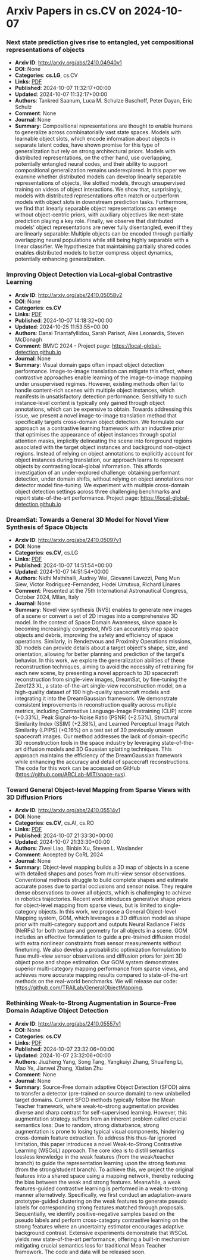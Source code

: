 # Arxiv Papers in cs.CV on 2024-10-07
### Next state prediction gives rise to entangled, yet compositional representations of objects
- **Arxiv ID**: http://arxiv.org/abs/2410.04940v1
- **DOI**: None
- **Categories**: **cs.LG**, cs.CV
- **Links**: [PDF](http://arxiv.org/pdf/2410.04940v1)
- **Published**: 2024-10-07 11:32:17+00:00
- **Updated**: 2024-10-07 11:32:17+00:00
- **Authors**: Tankred Saanum, Luca M. Schulze Buschoff, Peter Dayan, Eric Schulz
- **Comment**: None
- **Journal**: None
- **Summary**: Compositional representations are thought to enable humans to generalize across combinatorially vast state spaces. Models with learnable object slots, which encode information about objects in separate latent codes, have shown promise for this type of generalization but rely on strong architectural priors. Models with distributed representations, on the other hand, use overlapping, potentially entangled neural codes, and their ability to support compositional generalization remains underexplored. In this paper we examine whether distributed models can develop linearly separable representations of objects, like slotted models, through unsupervised training on videos of object interactions. We show that, surprisingly, models with distributed representations often match or outperform models with object slots in downstream prediction tasks. Furthermore, we find that linearly separable object representations can emerge without object-centric priors, with auxiliary objectives like next-state prediction playing a key role. Finally, we observe that distributed models' object representations are never fully disentangled, even if they are linearly separable: Multiple objects can be encoded through partially overlapping neural populations while still being highly separable with a linear classifier. We hypothesize that maintaining partially shared codes enables distributed models to better compress object dynamics, potentially enhancing generalization.



### Improving Object Detection via Local-global Contrastive Learning
- **Arxiv ID**: http://arxiv.org/abs/2410.05058v2
- **DOI**: None
- **Categories**: **cs.CV**
- **Links**: [PDF](http://arxiv.org/pdf/2410.05058v2)
- **Published**: 2024-10-07 14:18:32+00:00
- **Updated**: 2024-10-25 11:53:55+00:00
- **Authors**: Danai Triantafyllidou, Sarah Parisot, Ales Leonardis, Steven McDonagh
- **Comment**: BMVC 2024 - Project page: https://local-global-detection.github.io
- **Journal**: None
- **Summary**: Visual domain gaps often impact object detection performance. Image-to-image translation can mitigate this effect, where contrastive approaches enable learning of the image-to-image mapping under unsupervised regimes. However, existing methods often fail to handle content-rich scenes with multiple object instances, which manifests in unsatisfactory detection performance. Sensitivity to such instance-level content is typically only gained through object annotations, which can be expensive to obtain. Towards addressing this issue, we present a novel image-to-image translation method that specifically targets cross-domain object detection. We formulate our approach as a contrastive learning framework with an inductive prior that optimises the appearance of object instances through spatial attention masks, implicitly delineating the scene into foreground regions associated with the target object instances and background non-object regions. Instead of relying on object annotations to explicitly account for object instances during translation, our approach learns to represent objects by contrasting local-global information. This affords investigation of an under-explored challenge: obtaining performant detection, under domain shifts, without relying on object annotations nor detector model fine-tuning. We experiment with multiple cross-domain object detection settings across three challenging benchmarks and report state-of-the-art performance. Project page: https://local-global-detection.github.io



### DreamSat: Towards a General 3D Model for Novel View Synthesis of Space Objects
- **Arxiv ID**: http://arxiv.org/abs/2410.05097v1
- **DOI**: None
- **Categories**: **cs.CV**, cs.LG
- **Links**: [PDF](http://arxiv.org/pdf/2410.05097v1)
- **Published**: 2024-10-07 14:51:54+00:00
- **Updated**: 2024-10-07 14:51:54+00:00
- **Authors**: Nidhi Mathihalli, Audrey Wei, Giovanni Lavezzi, Peng Mun Siew, Victor Rodriguez-Fernandez, Hodei Urrutxua, Richard Linares
- **Comment**: Presented at the 75th International Astronautical Congress, October
  2024, Milan, Italy
- **Journal**: None
- **Summary**: Novel view synthesis (NVS) enables to generate new images of a scene or convert a set of 2D images into a comprehensive 3D model. In the context of Space Domain Awareness, since space is becoming increasingly congested, NVS can accurately map space objects and debris, improving the safety and efficiency of space operations. Similarly, in Rendezvous and Proximity Operations missions, 3D models can provide details about a target object's shape, size, and orientation, allowing for better planning and prediction of the target's behavior. In this work, we explore the generalization abilities of these reconstruction techniques, aiming to avoid the necessity of retraining for each new scene, by presenting a novel approach to 3D spacecraft reconstruction from single-view images, DreamSat, by fine-tuning the Zero123 XL, a state-of-the-art single-view reconstruction model, on a high-quality dataset of 190 high-quality spacecraft models and integrating it into the DreamGaussian framework. We demonstrate consistent improvements in reconstruction quality across multiple metrics, including Contrastive Language-Image Pretraining (CLIP) score (+0.33%), Peak Signal-to-Noise Ratio (PSNR) (+2.53%), Structural Similarity Index (SSIM) (+2.38%), and Learned Perceptual Image Patch Similarity (LPIPS) (+0.16%) on a test set of 30 previously unseen spacecraft images. Our method addresses the lack of domain-specific 3D reconstruction tools in the space industry by leveraging state-of-the-art diffusion models and 3D Gaussian splatting techniques. This approach maintains the efficiency of the DreamGaussian framework while enhancing the accuracy and detail of spacecraft reconstructions. The code for this work can be accessed on GitHub (https://github.com/ARCLab-MIT/space-nvs).



### Toward General Object-level Mapping from Sparse Views with 3D Diffusion Priors
- **Arxiv ID**: http://arxiv.org/abs/2410.05514v1
- **DOI**: None
- **Categories**: **cs.CV**, cs.AI, cs.RO
- **Links**: [PDF](http://arxiv.org/pdf/2410.05514v1)
- **Published**: 2024-10-07 21:33:30+00:00
- **Updated**: 2024-10-07 21:33:30+00:00
- **Authors**: Ziwei Liao, Binbin Xu, Steven L. Waslander
- **Comment**: Accepted by CoRL 2024
- **Journal**: None
- **Summary**: Object-level mapping builds a 3D map of objects in a scene with detailed shapes and poses from multi-view sensor observations. Conventional methods struggle to build complete shapes and estimate accurate poses due to partial occlusions and sensor noise. They require dense observations to cover all objects, which is challenging to achieve in robotics trajectories. Recent work introduces generative shape priors for object-level mapping from sparse views, but is limited to single-category objects. In this work, we propose a General Object-level Mapping system, GOM, which leverages a 3D diffusion model as shape prior with multi-category support and outputs Neural Radiance Fields (NeRFs) for both texture and geometry for all objects in a scene. GOM includes an effective formulation to guide a pre-trained diffusion model with extra nonlinear constraints from sensor measurements without finetuning. We also develop a probabilistic optimization formulation to fuse multi-view sensor observations and diffusion priors for joint 3D object pose and shape estimation. Our GOM system demonstrates superior multi-category mapping performance from sparse views, and achieves more accurate mapping results compared to state-of-the-art methods on the real-world benchmarks. We will release our code: https://github.com/TRAILab/GeneralObjectMapping.



### Rethinking Weak-to-Strong Augmentation in Source-Free Domain Adaptive Object Detection
- **Arxiv ID**: http://arxiv.org/abs/2410.05557v1
- **DOI**: None
- **Categories**: **cs.CV**
- **Links**: [PDF](http://arxiv.org/pdf/2410.05557v1)
- **Published**: 2024-10-07 23:32:06+00:00
- **Updated**: 2024-10-07 23:32:06+00:00
- **Authors**: Jiuzheng Yang, Song Tang, Yangkuiyi Zhang, Shuaifeng Li, Mao Ye, Jianwei Zhang, Xiatian Zhu
- **Comment**: None
- **Journal**: None
- **Summary**: Source-Free domain adaptive Object Detection (SFOD) aims to transfer a detector (pre-trained on source domain) to new unlabelled target domains. Current SFOD methods typically follow the Mean Teacher framework, where weak-to-strong augmentation provides diverse and sharp contrast for self-supervised learning. However, this augmentation strategy suffers from an inherent problem called crucial semantics loss: Due to random, strong disturbance, strong augmentation is prone to losing typical visual components, hindering cross-domain feature extraction. To address this thus-far ignored limitation, this paper introduces a novel Weak-to-Strong Contrastive Learning (WSCoL) approach. The core idea is to distill semantics lossless knowledge in the weak features (from the weak/teacher branch) to guide the representation learning upon the strong features (from the strong/student branch). To achieve this, we project the original features into a shared space using a mapping network, thereby reducing the bias between the weak and strong features. Meanwhile, a weak features-guided contrastive learning is performed in a weak-to-strong manner alternatively. Specifically, we first conduct an adaptation-aware prototype-guided clustering on the weak features to generate pseudo labels for corresponding strong features matched through proposals. Sequentially, we identify positive-negative samples based on the pseudo labels and perform cross-category contrastive learning on the strong features where an uncertainty estimator encourages adaptive background contrast. Extensive experiments demonstrate that WSCoL yields new state-of-the-art performance, offering a built-in mechanism mitigating crucial semantics loss for traditional Mean Teacher framework. The code and data will be released soon.



